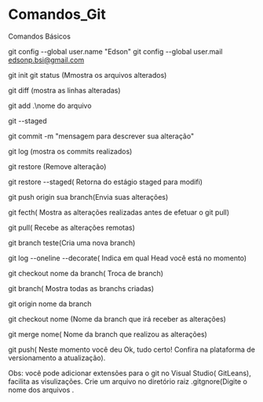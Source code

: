 # Comandos_Git
Comandos Básicos 

git config --global user.name "Edson"
git config --global user.mail edsonp.bsi@gmail.com

git init
git status (Mmostra os arquivos alterados)

git diff (mostra as linhas alteradas)

git add .\nome do arquivo

git --staged

git commit -m "mensagem para descrever sua alteração"

git log (mostra os commits realizados)

git restore (Remove alteração)

git restore --staged( Retorna do estágio staged para modifi)

git push origin sua branch(Envia suas alterações)

git fecth( Mostra as alterações realizadas antes de efetuar o git pull)

git pull( Recebe as alterações remotas)

git branch teste(Cria uma nova branch)

git log --oneline --decorate( Indica em qual Head você está no momento)

git checkout nome da branch( Troca de branch)

git branch( Mostra todas as branchs criadas)

git origin nome da branch

git checkout nome (Nome da branch que irá receber as alterações)

git merge nome( Nome da branch que realizou as alterações)

git push( Neste momento você deu Ok, tudo certo! Confira na plataforma de versionamento a atualização).

Obs: você pode adicionar extensões para o git no Visual Studio( GitLeans), facilita as visulizações. 
Crie um arquivo no diretório raiz .gitgnore(Digite o nome dos arquivos .


